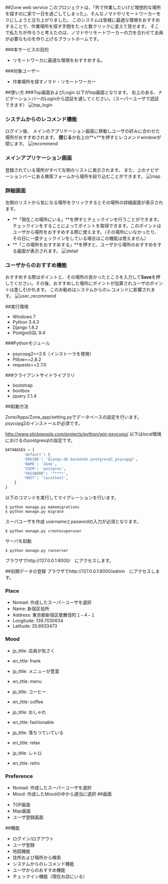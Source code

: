 ##Zone web service
このプロジェクトは、「外で作業したいけど理想的な場所を探すのに家で一日を過ごしてしまった」、そんなノマドやリモートワーカーを０にしようと立ち上がりました。
このシステムは皆様に最適な環境をおすすめすることで、作業場所を探す手間をたった数クリックに変えて見せます。
そこで私たちが作ろうと考えたのは、ノマドやリモートワーカーの力を合わせて全員が必要なものを作り上げるプラットホームです。

###本サービスの目的
* リモートワーカに最適な環境をおすすめする。

###対象ユーザー
* 作業場所を探すノマド・リモートワーカー


##使い方
###Top画面およびLogin
以下がtop画面となります。
右上のある、ナビゲーションバーのLoginから認証を通してください。（スーパーユーザで認証できます）
![top_login](https://github.com/Takatymo/Zone/wiki/README_images/login_top.png "top_login")

### システムからのレコメンド機能
ログイン後、	メインのアプリケーション画面に移動しユーザの好みに合わせた場所がおすすめされます。
**閉じる**か右上の**×**を押すとレコメンドwindowが閉じます。
![recommend](https://github.com/Takatymo/Zone/wiki/README_images/recommend.png "recommend")

### メインアプリケーション画面
登録されている場所がすべて左側のリストに表示されます。
また、上のナビゲーションバーにある検索フォームから場所を絞り込むことができます。
![map](https://github.com/Takatymo/Zone/wiki/README_images/search.png "map")

### 詳細画面
左側のリストから気になる場所をクリックするとその場所の詳細画面が表示されます。

* **「現在この場所にいる」**を押すとチェックインを行うことができます。チェックインをすることによってポイントを取得できます。このポイントはユーザから場所をおすすめする際に使えます。（その場所にいなかったり、その日に一度チェックインをしている場合はこの機能は使えません）
*  **「この場所をおすすめする」**を押すと、ユーザから場所のおすすめをする画面が表示されます。
![detail](https://github.com/Takatymo/Zone/wiki/README_images/detail.png "detail")

### ユーザからのおすすめ機能
おすすめする際はポイントと、その場所の良かったところを入力して**Save**を押してください。その後、おすすめした場所にポイントが加算されユーザのポイントは差し引かれます。
このお勧めはシステムからのレコメンドに影響されます。
![user_recommend](https://github.com/Takatymo/Zone/wiki/README_images/user_recommend.png "user_recommend")


##実行環境
* Windows 7
* Python 3.4.3
* Django 1.8.2
* PostgreSQL 9.4


###Pythonモジュール
* psycopg2==2.6（インストーラを使用）
* Pillow==2.8.2
* requests==2.7.0

###クライアントサイドライブラリ
* bootstrap
* bootbox
* jquery 2.1.4


##起動方法

Zone/Apps/Zone_app/setting.pyでデータベースの設定を行います。
psycopg2のインストールが必須です。

http://www.stickpeople.com/projects/python/win-psycopg/
以下はlocal環境におけるのpostgresqlの設定です。
```python
DATABASES = {
        'default': {
        'ENGINE': 'django.db.backends.postgresql_psycopg2',
        'NAME': 'Zone',
        'USER': 'postgres',
        'PASSWORD': '*****',
        'HOST': 'localhost',
    }
}
```

以下のコマンドを実行してマイグレーションを行います。
```shell
$ python manage.py makemigrations
$ python manage.py migrate
```
スーパユーザを作成
usernameとpaswordの入力が必須となります。
```shell
$ python manage.py createsuperuser
```

サーバを起動
```shell
$ python manage.py runserver
```

ブラウザでhttp://127.0.0.1:8000/　にアクセスします。

##初期データの登録
ブラウザでhttp://127.0.0.1:8000/admin　にアクセスします。

### Place
 - Nomad:  作成したスーパーユーザを選択
 - Name: 新宿区役所
 - Address: 東京都新宿区歌舞伎町１−４−１
 - Longitude: 139.7030634
 - Latitude: 35.6933473

### Mood
- jp_title: 店員が気さく
- en_title: frank

- jp_title: メニューが豊富
- en_title: menu

- jp_title: コーヒー
- en_title: coffee

- jp_title: おしゃれ
- en_title: fashionable

- jp_title: 落ちつていている
- en_title: relax

- jp_title: レトロ
- en_title: retro

### Preference
- Nomad: 作成したスーパーユーザを選択
- Mood: 作成したMoodの中から適当に選択
##画面
* TOP画面
* Map画面
* ユーザ登録画面

##機能
* ログイン/ログアウト
* ユーザ登録
* 地図機能
* 住所および場所から検索
* システムからのレコメンド機能
* ユーザからのおすすめ機能
* チェックイン機能（現在お店にいる）
